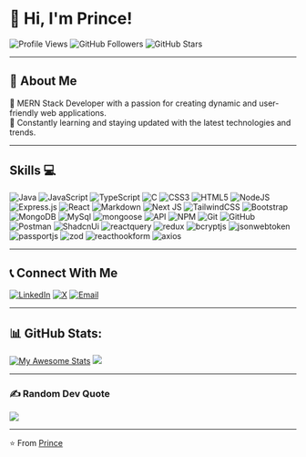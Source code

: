 # 👋 Hi, I'm Prince!

![Profile Views](https://komarev.com/ghpvc/?username=imprince26&color=blueviolet&style=flat-square)
![GitHub Followers](https://img.shields.io/github/followers/imprince26?label=Followers&style=flat-square)
![GitHub Stars](https://img.shields.io/github/stars/imprince26?affiliations=OWNER%2CCOLLABORATOR&style=flat-square)

---

## 🚀 About Me
🎯 MERN Stack Developer with a passion for creating dynamic and user-friendly web applications. <br>
🌟 Constantly learning and staying updated with the latest technologies and trends.

---

## Skills 💻

![Java](https://img.shields.io/badge/-Java-000?style=for-the-badge&logo=java)
![JavaScript](https://img.shields.io/badge/-JavaScript-000?style=for-the-badge&logo=javascript)
![TypeScript](https://img.shields.io/badge/-TypeScript-000?style=for-the-badge&logo=typescript)
![C](https://img.shields.io/badge/c-000?style=for-the-badge&logo=c&logoColor=white)
![CSS3](https://img.shields.io/badge/-CSS3-000?style=for-the-badge&logo=css3)
![HTML5](https://img.shields.io/badge/-HTML5-000?style=for-the-badge&logo=html5)
![NodeJS](https://img.shields.io/badge/-NodeJS-000?style=for-the-badge&logo=node.js&logoColor=pink)
![Express.js](https://img.shields.io/badge/-ExpressJS-000?style=for-the-badge&logo=express)
![React](https://img.shields.io/badge/-ReactJS-000?style=for-the-badge&logo=react)
![Markdown](https://img.shields.io/badge/-Markdown-000?style=for-the-badge&logo=markdown)
![Next JS](https://img.shields.io/badge/-NextJS-000?style=for-the-badge&logo=next.js)
![TailwindCSS](https://img.shields.io/badge/-TailwindCSS-000?style=for-the-badge&logo=tailwind-css)
![Bootstrap](https://img.shields.io/badge/-Bootstrap-000?style=for-the-badge&logo=bootstrap)
![MongoDB](https://img.shields.io/badge/-MongoDB-000?style=for-the-badge&logo=mongodb)
![MySql](https://img.shields.io/badge/-MySql-000?style=for-the-badge&logo=mysql)
![mongoose](https://img.shields.io/badge/-mongoose-000?style=for-the-badge&logo=mongoose)
![API](https://img.shields.io/badge/-API-000?style=for-the-badge&logo=fastapi)
![NPM](https://img.shields.io/badge/-NPM-000?style=for-the-badge&logo=npm)
![Git](https://img.shields.io/badge/-Git-000?style=for-the-badge&logo=git)
![GitHub](https://img.shields.io/badge/-GitHub-000?style=for-the-badge&logo=github)
![Postman](https://img.shields.io/badge/-Postman-000?style=for-the-badge&logo=postman)
![ShadcnUi](https://img.shields.io/badge/-ShadcnUi-000?style=for-the-badge&logo=shadcnui)
![reactquery](https://img.shields.io/badge/-reactquery-000?style=for-the-badge&logo=reactquery)
![redux](https://img.shields.io/badge/-redux-000?style=for-the-badge&logo=redux)
![bcryptjs](https://img.shields.io/badge/-bcryptjs-000?style=for-the-badge&logo=bcryptjs)
![jsonwebtoken](https://img.shields.io/badge/-jsonwebtoken-000?style=for-the-badge&logo=jsonwebtoken)
![passportjs](https://img.shields.io/badge/-passport.js-000?style=for-the-badge&logo=passport)
![zod](https://img.shields.io/badge/-zod-000?style=for-the-badge&logo=zod)
![reacthookform](https://img.shields.io/badge/-reacthookform-000?style=for-the-badge&logo=reacthookform)
![axios](https://img.shields.io/badge/-axios-000?style=for-the-badge&logo=axios)

---

## 📞 Connect With Me
[![LinkedIn](https://img.shields.io/badge/LinkedIn-0077B5?style=for-the-badge&logo=linkedin&logoColor=white)](https://www.linkedin.com/in/princepatell333)
[![X](https://img.shields.io/badge/X-000000?style=for-the-badge&logo=x&logoColor=white)](https://x.com/princewebdev_)
[![Email](https://img.shields.io/badge/Email-D14836?style=for-the-badge&logo=gmail&logoColor=white)](mailto:patelprince.webdev@gmail.com)

---

## 📊 GitHub Stats:
[![My Awesome Stats](https://awesome-github-stats.azurewebsites.net/user-stats/imprince26?cardType=level&theme=react&preferLogin=false)](https://git.io/awesome-stats-card)
![](https://github-readme-stats.vercel.app/api/top-langs/?username=imprince26&theme=react&hide_border=false&include_all_commits=true&count_private=true&layout=compact)


---

### ✍️ Random Dev Quote

![](https://quotes-github-readme.vercel.app/api?type=vertical&theme=dracula)

---

⭐️ From [Prince](https://github.com/imprince26)
